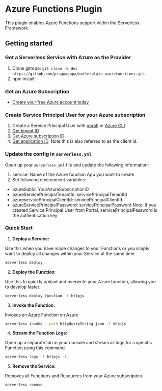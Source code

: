 # Azure Functions Plugin 

This plugin enables Azure Functions support within the Serverless Framework.

## Getting started


### Get a Serverless Service with Azure as the Provider

1. Clone gitrepo: `git clone -b dev https://github.com/pragnagopa/boilerplate-azurefunctions.git`.
2. npm install

### Get an Azure Subscription
 - <a href="https://azure.microsoft.com/en-us/free/?b=17.01" target="_blank">Create your free Azure account today</a>

### Create Service Principal User for your Azure subscription
1. Create a Service Principal User with <a href="https://docs.microsoft.com/en-us/azure/azure-resource-manager/resource-group-create-service-principal-portal" target="_blank">poratl</a> or <a href="https://docs.microsoft.com/en-us/azure/azure-resource-manager/resource-group-authenticate-service-principal-cli" target="_blank">Azure CLI</a>
2. <a href="https://docs.microsoft.com/en-us/azure/azure-resource-manager/resource-group-create-service-principal-portal#get-tenant-id" target="_blank">Get tenant ID</a>
3. <a href="https://blogs.msdn.microsoft.com/mschray/2015/05/13/getting-your-azure-guid-subscription-id/" target="_blank">Get Azure subscription ID</a>
4. <a href="https://docs.microsoft.com/en-us/azure/azure-resource-manager/resource-group-create-service-principal-portal#get-application-id-and-authentication-key" target="_blank">Get application ID</a>. Note this is also referred to as the client id.

### Update the config in `serverless.yml`

Open up your `serverless.yml` file and update the following information:

1. service: Name of the Azure function App you want to create
2. Set following environment variables:
  - azureSubId: YourAzureSubscriptionID
  - azureServicePrincipalTenantId: servicePrincipalTenantId
  - azureservicePrincipalClientId: servicePrincipalClientId
  - azureServicePrincipalPassword: servicePrincipalPassword
Note: If you created Service Principal User from Portal, servicePrincipalPassword is the authentication key

### Quick Start

1. **Deploy a Service:**

  Use this when you have made changes to your Functions or you simply want to deploy all changes within your Service at the same time.
  ```bash
  serverless deploy
  ```

2. **Deploy the Function:**

  Use this to quickly upload and overwrite your Azure function, allowing you to develop faster.
  ```bash
  serverless deploy function -f httpjs
  ```

3. **Invoke the Function:**

  Invokes an Azure Function on Azure
  ```bash
  serverless invoke --path httpQueryString.json -f httpjs
  ```

4. **Stream the Function Logs:**

  Open up a separate tab in your console and stream all logs for a specific Function using this command.
  ```bash
  serverless logs -f httpjs -t
  ```

5. **Remove the Service:**

  Removes all Functions and Resources from your Azure subscription.
  ```bash
  serverless remove
